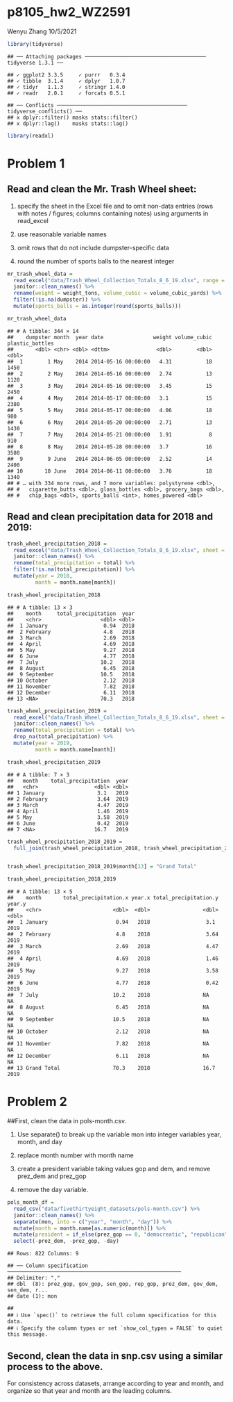 p8105\_hw2\_WZ2591
================
Wenyu Zhang
10/5/2021

``` r
library(tidyverse)
```

    ## ── Attaching packages ─────────────────────────────────────── tidyverse 1.3.1 ──

    ## ✓ ggplot2 3.3.5     ✓ purrr   0.3.4
    ## ✓ tibble  3.1.4     ✓ dplyr   1.0.7
    ## ✓ tidyr   1.1.3     ✓ stringr 1.4.0
    ## ✓ readr   2.0.1     ✓ forcats 0.5.1

    ## ── Conflicts ────────────────────────────────────────── tidyverse_conflicts() ──
    ## x dplyr::filter() masks stats::filter()
    ## x dplyr::lag()    masks stats::lag()

``` r
library(readxl)
```

# Problem 1

## Read and clean the Mr. Trash Wheel sheet:

1.  specify the sheet in the Excel file and to omit non-data entries
    (rows with notes / figures; columns containing notes) using
    arguments in read\_excel

2.  use reasonable variable names

3.  omit rows that do not include dumpster-specific data

4.  round the number of sports balls to the nearest integer

``` r
mr_trash_wheel_data = 
  read_excel("data/Trash_Wheel_Collection_Totals_8_6_19.xlsx", range = "A2:N408") %>% 
  janitor::clean_names() %>% 
  rename(weight = weight_tons, volume_cubic = volume_cubic_yards) %>% 
  filter(!is.na(dumpster)) %>%
  mutate(sports_balls = as.integer(round(sports_balls)))

mr_trash_wheel_data
```

    ## # A tibble: 344 × 14
    ##    dumpster month  year date                weight volume_cubic plastic_bottles
    ##       <dbl> <chr> <dbl> <dttm>               <dbl>        <dbl>           <dbl>
    ##  1        1 May    2014 2014-05-16 00:00:00   4.31           18            1450
    ##  2        2 May    2014 2014-05-16 00:00:00   2.74           13            1120
    ##  3        3 May    2014 2014-05-16 00:00:00   3.45           15            2450
    ##  4        4 May    2014 2014-05-17 00:00:00   3.1            15            2380
    ##  5        5 May    2014 2014-05-17 00:00:00   4.06           18             980
    ##  6        6 May    2014 2014-05-20 00:00:00   2.71           13            1430
    ##  7        7 May    2014 2014-05-21 00:00:00   1.91            8             910
    ##  8        8 May    2014 2014-05-28 00:00:00   3.7            16            3580
    ##  9        9 June   2014 2014-06-05 00:00:00   2.52           14            2400
    ## 10       10 June   2014 2014-06-11 00:00:00   3.76           18            1340
    ## # … with 334 more rows, and 7 more variables: polystyrene <dbl>,
    ## #   cigarette_butts <dbl>, glass_bottles <dbl>, grocery_bags <dbl>,
    ## #   chip_bags <dbl>, sports_balls <int>, homes_powered <dbl>

## Read and clean precipitation data for 2018 and 2019:

``` r
trash_wheel_precipitation_2018 = 
  read_excel("data/Trash_Wheel_Collection_Totals_8_6_19.xlsx", sheet = 5, range = "A2:B15") %>%
  janitor::clean_names() %>%
  rename(total_precipitation = total) %>%
  filter(!is.na(total_precipitation)) %>% 
  mutate(year = 2018, 
         month = month.name[month])

trash_wheel_precipitation_2018
```

    ## # A tibble: 13 × 3
    ##    month     total_precipitation  year
    ##    <chr>                   <dbl> <dbl>
    ##  1 January                  0.94  2018
    ##  2 February                 4.8   2018
    ##  3 March                    2.69  2018
    ##  4 April                    4.69  2018
    ##  5 May                      9.27  2018
    ##  6 June                     4.77  2018
    ##  7 July                    10.2   2018
    ##  8 August                   6.45  2018
    ##  9 September               10.5   2018
    ## 10 October                  2.12  2018
    ## 11 November                 7.82  2018
    ## 12 December                 6.11  2018
    ## 13 <NA>                    70.3   2018

``` r
trash_wheel_precipitation_2019 = 
  read_excel("data/Trash_Wheel_Collection_Totals_8_6_19.xlsx", sheet = 4, range = "A2:B15") %>%
  janitor::clean_names() %>%
  rename(total_precipitation = total) %>%
  drop_na(total_precipitation) %>% 
  mutate(year = 2019, 
         month = month.name[month])

trash_wheel_precipitation_2019
```

    ## # A tibble: 7 × 3
    ##   month    total_precipitation  year
    ##   <chr>                  <dbl> <dbl>
    ## 1 January                 3.1   2019
    ## 2 February                3.64  2019
    ## 3 March                   4.47  2019
    ## 4 April                   1.46  2019
    ## 5 May                     3.58  2019
    ## 6 June                    0.42  2019
    ## 7 <NA>                   16.7   2019

``` r
trash_wheel_precipitation_2018_2019 = 
  full_join(trash_wheel_precipitation_2018, trash_wheel_precipitation_2019, by = "month")


trash_wheel_precipitation_2018_2019$month[13] = "Grand Total"

trash_wheel_precipitation_2018_2019
```

    ## # A tibble: 13 × 5
    ##    month       total_precipitation.x year.x total_precipitation.y year.y
    ##    <chr>                       <dbl>  <dbl>                 <dbl>  <dbl>
    ##  1 January                      0.94   2018                  3.1    2019
    ##  2 February                     4.8    2018                  3.64   2019
    ##  3 March                        2.69   2018                  4.47   2019
    ##  4 April                        4.69   2018                  1.46   2019
    ##  5 May                          9.27   2018                  3.58   2019
    ##  6 June                         4.77   2018                  0.42   2019
    ##  7 July                        10.2    2018                 NA        NA
    ##  8 August                       6.45   2018                 NA        NA
    ##  9 September                   10.5    2018                 NA        NA
    ## 10 October                      2.12   2018                 NA        NA
    ## 11 November                     7.82   2018                 NA        NA
    ## 12 December                     6.11   2018                 NA        NA
    ## 13 Grand Total                 70.3    2018                 16.7    2019

# Problem 2

\#\#First, clean the data in pols-month.csv.

1.  Use separate() to break up the variable mon into integer variables
    year, month, and day

2.  replace month number with month name

3.  create a president variable taking values gop and dem, and remove
    prez\_dem and prez\_gop

4.  remove the day variable.

``` r
pols_month_df = 
  read_csv("data/fivethirtyeight_datasets/pols-month.csv") %>%
  janitor::clean_names() %>% 
  separate(mon, into = c("year", "month", "day")) %>% 
  mutate(month = month.name[as.numeric(month)]) %>% 
  mutate(president = if_else(prez_gop == 0, "democreatic", "republican")) %>%
  select(-prez_dem, -prez_gop, -day)
```

    ## Rows: 822 Columns: 9

    ## ── Column specification ────────────────────────────────────────────────────────
    ## Delimiter: ","
    ## dbl  (8): prez_gop, gov_gop, sen_gop, rep_gop, prez_dem, gov_dem, sen_dem, r...
    ## date (1): mon

    ## 
    ## ℹ Use `spec()` to retrieve the full column specification for this data.
    ## ℹ Specify the column types or set `show_col_types = FALSE` to quiet this message.

## Second, clean the data in snp.csv using a similar process to the above.

For consistency across datasets, arrange according to year and month,
and organize so that year and month are the leading columns.
